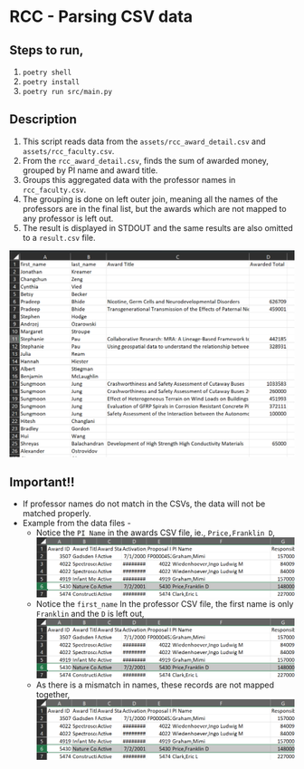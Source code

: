 # RCC - Parsing CSV data

## Steps to run,
1. `poetry shell`
2. `poetry install`
3. `poetry run src/main.py`

## Description
1. This script reads data from the `assets/rcc_award_detail.csv` and `assets/rcc_faculty.csv`.
2. From the `rcc_award_detail.csv`, finds the sum of awarded money, grouped by PI name and award title.
3. Groups this aggregated data with the professor names in `rcc_faculty.csv`.
4. The grouping is done on left outer join, meaning all the names of the professors are in the final list, but the awards which are not mapped to any professor is left out.
5. The result is displayed in STDOUT and the same results are also omitted to a `result.csv` file.

![Sample Result](./screenshots/result.png)

## Important!!
- If professor names do not match in the CSVs, the data will not be matched properly.
- Example from the data files -
    * Notice the `PI Name` in the awards CSV file, ie., `Price,Franklin D`,
    ![Name mismatch in awards data](./screenshots/name%20mismatch%20award%20details.png)
    * Notice the `first_name` In the professor CSV file, the first name is only `Franklin` and the `D` is left out,
    ![Name mismatch in awards data](./screenshots/name%20mismatch%20award%20details.png)
    * As there is a mismatch in names, these records are not mapped together,
    ![Name mismatch in awards data](./screenshots/name%20mismatch%20award%20details.png)

